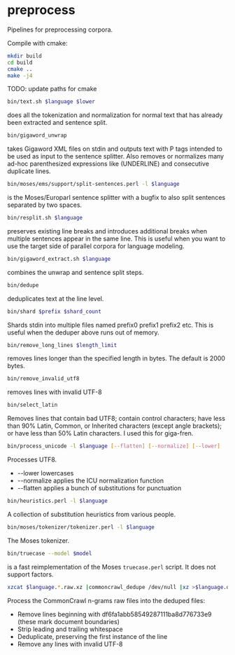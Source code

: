 preprocess
==========

Pipelines for preprocessing corpora.

Compile with cmake:
```bash
mkdir build
cd build
cmake ..
make -j4
```

TODO: update paths for cmake

```bash
bin/text.sh $language $lower
```
does all the tokenization and normalization for normal text that has already
been extracted and sentence split.

```bash
bin/gigaword_unwrap
```
takes Gigaword XML files on stdin and outputs text with P tags intended
to be used as input to the sentence splitter.  Also removes or normalizes many
ad-hoc parenthesized expressions like (UNDERLINE) and consecutive duplicate
lines.

```bash
bin/moses/ems/support/split-sentences.perl -l $language
```
is the Moses/Europarl sentence splitter with a bugfix to also split sentences
separated by two spaces.

```bash
bin/resplit.sh $language
```
preserves existing line breaks and introduces additional breaks when multiple sentences appear in the same line.  This is useful when you want to use the target side of parallel corpora for language modeling.


```bash
bin/gigaword_extract.sh $language
```
combines the unwrap and sentence split steps.

```bash
bin/dedupe
```
deduplicates text at the line level.

```bash
bin/shard $prefix $shard_count
```
Shards stdin into multiple files named prefix0 prefix1 prefix2 etc.  This is useful when the deduper above runs out of memory.

```bash
bin/remove_long_lines $length_limit
```
removes lines longer than the specified length in bytes.  The default is 2000 bytes.

```bash
bin/remove_invalid_utf8
```
removes lines with invalid UTF-8

```bash
bin/select_latin
```
Removes lines that contain bad UTF8; contain control characters; have less than
90% Latin, Common, or Inherited characters (except angle brackets); or have less
than 50% Latin characters.  I used this for giga-fren.

```bash
bin/process_unicode -l $language [--flatten] [--normalize] [--lower]
```
Processes UTF8.

* --lower lowercases
* --normalize applies the ICU normalization function
* --flatten applies a bunch of substitutions for punctuation

```bash
bin/heuristics.perl -l $language
```
A collection of substitution heuristics from various people.

```bash
bin/moses/tokenizer/tokenizer.perl -l $language
```
The Moses tokenizer.

```bash
bin/truecase --model $model
```
is a fast reimplementation of the Moses `truecase.perl` script.  It does not support factors.

```bash
xzcat $language.*.raw.xz |commoncrawl_dedupe /dev/null |xz >$language.deduped.xz
```
Process the CommonCrawl n-grams raw files into the deduped files:
* Remove lines beginning with df6fa1abb58549287111ba8d776733e9 (these mark document boundaries)
* Strip leading and trailing whitespace
* Deduplicate, preserving the first instance of the line
* Remove any lines with invalid UTF-8
